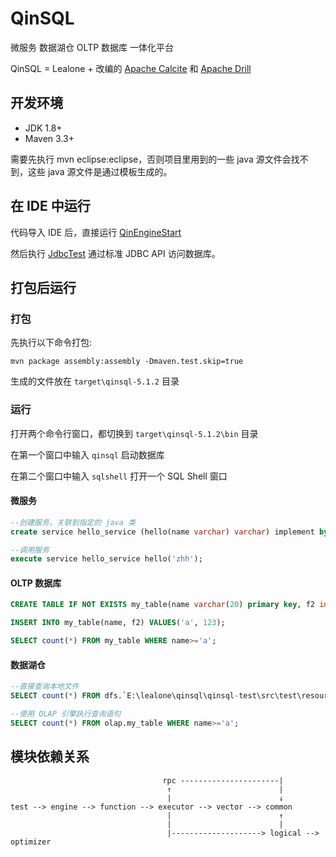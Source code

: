 # QinSQL

微服务 数据湖仓 OLTP 数据库 一体化平台

QinSQL = Lealone + 改编的 [Apache Calcite](https://calcite.apache.org/) 和 [Apache Drill](http://drill.apache.org/)


## 开发环境

* JDK 1.8+
* Maven 3.3+


需要先执行 mvn eclipse:eclipse，否则项目里用到的一些 java 源文件会找不到，这些 java 源文件是通过模板生成的。



## 在 IDE 中运行

代码导入 IDE 后，直接运行 [QinEngineStart](https://github.com/lealone/QinSQL/blob/master/qinsql-test/src/test/java/org/qinsql/test/QinEngineStart.java) 

然后执行 [JdbcTest](https://github.com/lealone/QinSQL/blob/master/qinsql-test/src/test/java/org/qinsql/test/jdbc/JdbcTest.java) 通过标准 JDBC API 访问数据库。



## 打包后运行

### 打包

先执行以下命令打包:

`mvn package assembly:assembly -Dmaven.test.skip=true`

生成的文件放在 `target\qinsql-5.1.2` 目录


### 运行

打开两个命令行窗口，都切换到 `target\qinsql-5.1.2\bin` 目录

在第一个窗口中输入 `qinsql` 启动数据库

在第二个窗口中输入 `sqlshell` 打开一个 SQL Shell 窗口


#### 微服务

```sql
--创建服务，关联到指定的 java 类
create service hello_service (hello(name varchar) varchar) implement by 'org.qinsql.test.service.HelloService';

--调用服务
execute service hello_service hello('zhh');
```


#### OLTP 数据库

```sql
CREATE TABLE IF NOT EXISTS my_table(name varchar(20) primary key, f2 int);

INSERT INTO my_table(name, f2) VALUES('a', 123);

SELECT count(*) FROM my_table WHERE name>='a';
```


#### 数据湖仓

```sql
--直接查询本地文件
SELECT count(*) FROM dfs.`E:\lealone\qinsql\qinsql-test\src\test\resources\test.csvh`;

--使用 OLAP 引擎执行查询语句
SELECT count(*) FROM olap.my_table WHERE name>='a';
```



## 模块依赖关系

```
                                  rpc ----------------------|
                                   ↑                        |
                                   |                        ↓
test --> engine --> function --> executor --> vector --> common
                                   |                        ↑
                                   |                        |
                                   |--------------------> logical --> optimizer
```
